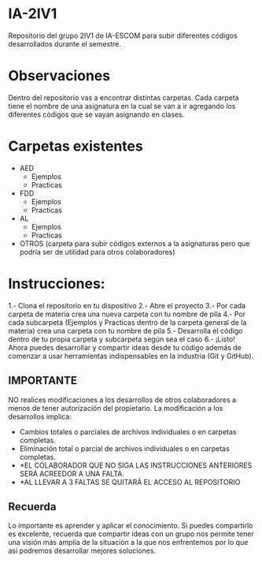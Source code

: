 # IA-2IV1
Repositorio del grupo 2IV1 de IA-ESCOM para subir diferentes códigos desarrollados durante el semestre.

# Observaciones
Dentro del repositorio vas a encontrar distintas carpetas. Cada carpeta tiene el nombre de una asignatura en la cual se van a ir agregando los diferentes códigos que se vayan asignando en clases. 

# Carpetas existentes
- AED 
  - Ejemplos
  - Practicas
- FDD
  - Ejemplos
  - Practicas
- AL
  - Ejemplos
  - Practicas
- OTROS (carpeta para subir códigos externos a la asignaturas pero que podría ser de utilidad para otros colaboradores)
 
# Instrucciones:
1.- Clona el repositorio en tu dispositivo
2.- Abre el proyecto
3.- Por cada carpeta de materia crea una nueva carpeta con tu nombre de pila
4.- Por cada subcarpeta (Ejemplos y Practicas dentro de la carpeta general de la materia) crea una carpeta con tu nombre de pila
5.- Desarrolla el código dentro de tu propia carpeta y subcarpeta según sea el caso
6.- ¡Listo! Ahora puedes desarrollar y compartir ideas desde tu código además de comenzar a usar herramientas indispensables en la industria (Git y GitHub).

## IMPORTANTE
NO realices modificaciones a los desarrollos de otros colaboradores a menos de tener autorización del propietario.
La modificación a los desarrollos implica:
- Cambios totales o parciales de archivos individuales o en carpetas completas.
- Eliminación total o parcial de archivos individuales o en carpetas completas.
 - *EL COLABORADOR QUE NO SIGA LAS INSTRUCCIONES ANTERIORES SERÁ ACREEDOR A UNA FALTA. 
 - *AL LLEVAR A 3 FALTAS SE QUITARÁ EL ACCESO AL REPOSITORIO

## Recuerda
Lo importante es aprender y aplicar el conocimiento. Si puedes compartirlo es excelente, recuerda que compartir ideas con un grupo nos permite tener una visión más amplia de la situación a la que nos enfrentemos por lo que así podremos desarrollar mejores soluciones.

